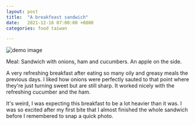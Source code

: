 ```yaml
---
layout: post
title:  "A breakfeast sandwich"
date:   2021-12-16 07:00:00 +0800
categories: food taiwan

---
```


![demo image](/assets/taiwan_2021/quarantine_day0_food.jpeg)

Meal: Sandwich with onions, ham and cucumbers. An apple on the side.

A very refreshing breakfast after eating so many oily and greasy meals the previous
days. I liked how onions were perfectly sauted to that point where they're just turning
sweet but are still sharp. It worked nicely with the refreshing cucumber and the ham.

It's weird, I was expecting this breakfast to be a lot heavier than it was. I was so
excited after my first bite that I almost finished the whole sandwich before I
remembered to snap a quick photo.